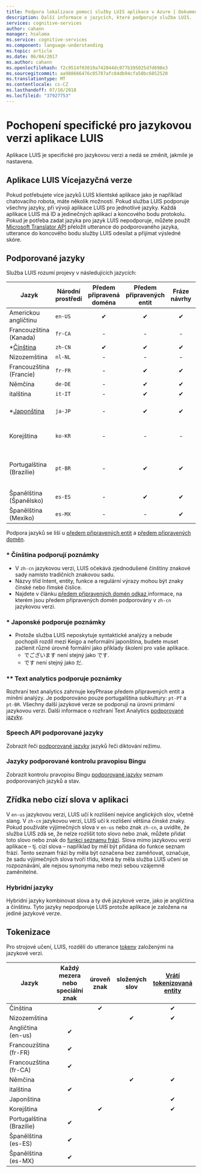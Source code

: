 ```yaml
---
title: Podpora lokalizace pomocí služby LUIS aplikace v Azure | Dokumentace Microsoftu
description: Další informace o jazycích, které podporuje služba LUIS.
services: cognitive-services
author: cahann
manager: hsalama
ms.service: cognitive-services
ms.component: language-understanding
ms.topic: article
ms.date: 06/04/2017
ms.author: cahann
ms.openlocfilehash: f2c9514f03019a742044dc077b395025d7d698e3
ms.sourcegitcommit: aa988666476c05787afc84db94cfa50bc6852520
ms.translationtype: MT
ms.contentlocale: cs-CZ
ms.lasthandoff: 07/10/2018
ms.locfileid: "37927753"
---
```

# <a name="culture-specific-understanding-in-luis-apps"></a>Pochopení specifické pro jazykovou verzi aplikace LUIS

Aplikace LUIS je specifické pro jazykovou verzi a nedá se změnit, jakmile je nastavena. 

## <a name="multi-language-luis-apps"></a>Aplikace LUIS Vícejazyčná verze
Pokud potřebujete více jazyků LUIS klientské aplikace jako je například chatovacího robota, máte několik možností. Pokud služba LUIS podporuje všechny jazyky, při vývoji aplikace LUIS pro jednotlivé jazyky. Každá aplikace LUIS má ID a jedinečných aplikací a koncového bodu protokolu. Pokud je potřeba zadat jazyka pro jazyk LUIS nepodporuje, můžete použít [Microsoft Translator API](../Translator/translator-info-overview.md) přeložit utterance do podporovaného jazyka, utterance do koncového bodu služby LUIS odesílat a přijímat výsledné skóre.

## <a name="languages-supported"></a>Podporované jazyky
Služba LUIS rozumí projevy v následujících jazycích:


| Jazyk |Národní prostředí  |  Předem připravená doména | Předem připravených entit | Fráze návrhy | **[Analýza textu](https://docs.microsoft.com/azure/cognitive-services/text-analytics/text-analytics-supported-languages) | 
|--|--|:--:|:--:|:--:|:--:|
| Americkou angličtinu |`en-US` | ✔ | ✔  |✔|✔|
| Francouzština (Kanada) |`fr-CA` |-|   -   |-|✔|
| *[Čínština](#chinese-support-notes) |`zh-CN` | ✔ | ✔ |✔|-|
| Nizozemština |`nl-NL` |-|  -   |-|✔|
| Francouzština (Francie) |`fr-FR` |-| ✔ |✔ |✔|
| Němčina |`de-DE` |-| ✔ |✔ |✔|
| italština |`it-IT` |-| ✔ |✔|✔|
| *[Japonština](#japanese-support-notes) |`ja-JP` |-| ✔ |✔|Pouze klíčových frází|
| Korejština |`ko-KR` |-|   -   |-|Pouze klíčových frází|
| Portugalština (Brazílie) |`pt-BR` |-| ✔ |✔ |Ne všechny dílčí jazykových verzí|
| Španělština (Španělsko) |`es-ES` |-| ✔ |✔|✔|
| Španělština (Mexiko)|`es-MX` |-|  -   |✔|✔|


Podpora jazyků se liší u [předem připravených entit](luis-reference-prebuilt-entities.md) a [předem připravených domén](luis-reference-prebuilt-domains.md). 

### <a name="chinese-support-notes"></a>* Čínština podporují poznámky

 - V `zh-cn` jazykovou verzi, LUIS očekává zjednodušené čínštiny znakové sady namísto tradičních znakovou sadu.
 - Názvy tříd Intent, entity, funkce a regulární výrazy mohou být znaky čínské nebo římské číslice.
 - Najdete v článku [předem připravených domén odkaz ](luis-reference-prebuilt-domains.md) informace, na kterém jsou předem připravených domén podporovány v `zh-cn` jazykovou verzi.
<!--- When writing regular expressions in Chinese, do not insert whitespace between Chinese characters.-->

### <a name="japanese-support-notes"></a>* Japonské podporuje poznámky

 - Protože služba LUIS neposkytuje syntaktické analýzy a nebude pochopili rozdíl mezi Keigo a neformální japonština, budete muset začlenit různé úrovně formální jako příklady školení pro vaše aplikace. 
     - でございます není stejný jako です. 
     - です není stejný jako だ. 

### <a name="text-analytics-support-notes"></a>** Text analytics podporuje poznámky
Rozhraní text analytics zahrnuje keyPhrase předem připravených entit a mínění analýzy. Je podporováno pouze portugalština subkultury: `pt-PT` a `pt-BR`. Všechny další jazykové verze se podporují na úrovni primární jazykovou verzi. Další informace o rozhraní Text Analytics [podporované jazyky](https://docs.microsoft.com/azure/cognitive-services/text-analytics/text-analytics-supported-languages). 

### <a name="speech-api-supported-languages"></a>Speech API podporované jazyky
Zobrazit řeči [podporované jazyky](https://docs.microsoft.com/azure/cognitive-services/Speech/api-reference-rest/supportedlanguages##interactive-and-dictation-mode) jazyků řeči diktování režimu.

### <a name="bing-spell-check-supported-languages"></a>Jazyky podporované kontrolu pravopisu Bingu
Zobrazit kontrolu pravopisu Bingu [podporované jazyky](https://docs.microsoft.com/azure/cognitive-services/bing-spell-check/bing-spell-check-supported-languages) seznam podporovaných jazyků a stav.

## <a name="rare-or-foreign-words-in-an-application"></a>Zřídka nebo cizí slova v aplikaci
V `en-us` jazykovou verzi, LUIS učí k rozlišení nejvíce anglických slov, včetně slang. V `zh-cn` jazykovou verzi, LUIS učí k rozlišení většina čínské znaky. Pokud používáte výjimečných slova v `en-us` nebo znak `zh-cn`, a uvidíte, že služba LUIS zdá se, že nelze rozlišit toto slovo nebo znak, můžete přidat toto slovo nebo znak do [funkci seznamu frázi](luis-how-to-add-features.md). Slova mimo jazykovou verzi aplikace – tj. cizí slova – například by měl být přidána do funkce seznam frází. Tento seznam frázi by měla být označena bez zaměňovat, označuje, že sadu výjimečných slova tvoří třídu, která by měla služba LUIS učení se rozpoznávání, ale nejsou synonyma nebo mezi sebou vzájemně zaměnitelné.

### <a name="hybrid-languages"></a>Hybridní jazyky
Hybridní jazyky kombinovat slova a ty dvě jazykové verze, jako je angličtina a čínštinu. Tyto jazyky nepodporuje LUIS protože aplikace je založena na jediné jazykové verze.

## <a name="tokenization"></a>Tokenizace
Pro strojové učení, LUIS, rozdělí do utterance [tokeny](luis-glossary.md#token) založenými na jazykové verzi. 

|Jazyk|  Každý mezera nebo speciální znak | úroveň znak|složených slov|[Vrátí tokenizovaná entity](luis-concept-data-extraction.md#tokenized-entity-returned)
|--|:--:|:--:|:--:|:--:|
|Čínština||✔||✔|
|Nizozemština|||✔|✔|
|Angličtina (en-us)|✔ ||||
|Francouzština (fr-FR)|✔||||
|Francouzština (fr-CA)|✔||||
|Němčina|||✔|✔|
|italština|✔||||
|Japonština||||✔|
|Korejština||✔||✔|
|Portugalština (Brazílie)|✔||||
|Španělština (es-ES)|✔||||
|Španělština (es-MX)|✔||||

 